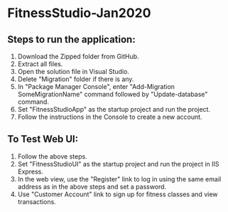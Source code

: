 # FitnessStudio-Jan2020

## Steps to run the application:
1. Download the Zipped folder from GitHub.
2. Extract all files.
3. Open the solution file in Visual Studio.
4. Delete "Migration" folder if there is any.
5. In "Package Manager Console", enter "Add-Migration SomeMigrationName" command followed by "Update-database" command.
6. Set "FitnessStudioApp" as the startup project and run the project. 
7. Follow the instructions in the Console to create a new account.

## To Test Web UI:
1. Follow the above steps.
2. Set "FitnessStudioUI" as the startup project and run the project in IIS Express.
3. In the web view, use the "Register" link to log in using the same email address as in the above steps and set a password.
4. Use "Customer Account" link to sign up for fitness classes and view transactions.



